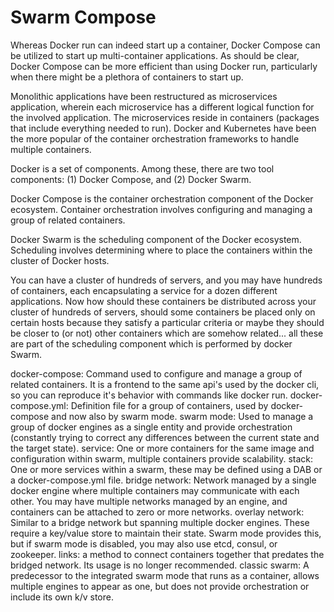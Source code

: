 # Swarm Compose #

Whereas Docker run can indeed start up a container, Docker Compose can be utilized to start up multi-container applications. As should be clear, Docker Compose can be more efficient than using Docker run, particularly when there might be a plethora of containers to start up.

Monolithic applications have been restructured as microservices application, wherein each microservice has a different logical function for the involved application. The microservices reside in containers (packages that include everything needed to run). Docker and Kubernetes have been the more popular of the container orchestration frameworks to handle multiple containers.

Docker is a set of components. Among these, there are two tool components: (1) Docker Compose, and (2) Docker Swarm.

Docker Compose is the container orchestration component of the Docker ecosystem. Container orchestration involves configuring and managing a group of related containers.

Docker Swarm is the scheduling component of the Docker ecosystem. Scheduling involves determining where to place the containers within the cluster of Docker hosts.

 You can have a cluster of hundreds of servers, and you may have hundreds of containers, each encapsulating a service for a dozen different applications. Now how should these containers be distributed across your cluster of hundreds of servers, should some containers be placed only on certain hosts because they satisfy a particular criteria or maybe they should be closer to (or not) other containers which are somehow related... all these are part of the scheduling component which is performed by docker Swarm.



docker-compose: Command used to configure and manage a group of related containers. It is a frontend to the same api's used by the docker cli, so you can reproduce it's behavior with commands like docker run.
docker-compose.yml: Definition file for a group of containers, used by docker-compose and now also by swarm mode.
swarm mode: Used to manage a group of docker engines as a single entity and provide orchestration (constantly trying to correct any differences between the current state and the target state).
service: One or more containers for the same image and configuration within swarm, multiple containers provide scalability.
stack: One or more services within a swarm, these may be defined using a DAB or a docker-compose.yml file.
bridge network: Network managed by a single docker engine where multiple containers may communicate with each other. You may have multiple networks managed by an engine, and containers can be attached to zero or more networks.
overlay network: Similar to a bridge network but spanning multiple docker engines. These require a key/value store to maintain their state. Swarm mode provides this, but if swarm mode is disabled, you may also use etcd, consul, or zookeeper.
links: a method to connect containers together that predates the bridged network. Its usage is no longer recommended.
classic swarm: A predecessor to the integrated swarm mode that runs as a container, allows multiple engines to appear as one, but does not provide orchestration or include its own k/v store.
